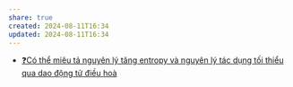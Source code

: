 ```yaml
---  
share: true  
created: 2024-08-11T16:34  
updated: 2024-08-11T16:34  
---  
```

- [❓Có thể miêu tả nguyên lý tăng entropy và nguyên lý tác dụng tối thiểu qua dao động tử điều hoà](../../V%E1%BA%ADt%20l%C3%BD/%E2%9D%93C%C3%B3%20th%E1%BB%83%20mi%C3%AAu%20t%E1%BA%A3%20nguy%C3%AAn%20l%C3%BD%20t%C4%83ng%20entropy%20v%C3%A0%20nguy%C3%AAn%20l%C3%BD%20t%C3%A1c%20d%E1%BB%A5ng%20t%E1%BB%91i%20thi%E1%BB%83u%20qua%20dao%20%C4%91%E1%BB%99ng%20t%E1%BB%AD%20%C4%91i%E1%BB%81u%20ho%C3%A0.md)  
